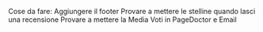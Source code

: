 Cose da fare:
    Aggiungere il footer
    Provare a mettere le stelline quando lasci una recensione 
    Provare a mettere la Media Voti in PageDoctor e Email

